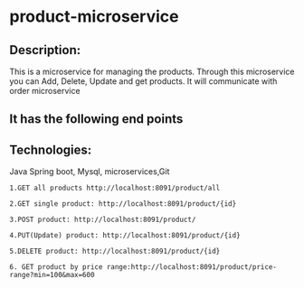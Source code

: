 # product-microservice
## Description:
 This is a microservice for managing the products. Through this microservice you can 
Add, Delete, Update and get products. It will communicate with order microservice
## It has the following end points
## Technologies:
Java Spring boot, Mysql, microservices,Git
```
1.GET all products http://localhost:8091/product/all

2.GET single product: http://localhost:8091/product/{id}

3.POST product: http://localhost:8091/product/

4.PUT(Update) product: http://localhost:8091/product/{id}

5.DELETE product: http://localhost:8091/product/{id}

6. GET product by price range:http://localhost:8091/product/price-range?min=100&max=600

```

